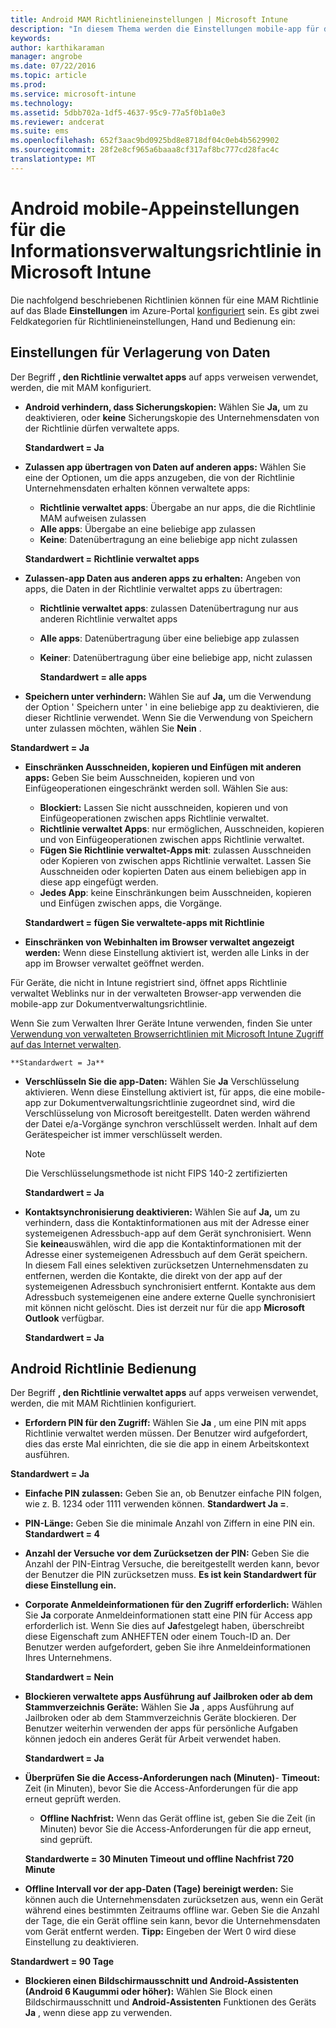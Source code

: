 ```yaml
---
title: Android MAM Richtlinieneinstellungen | Microsoft Intune
description: "In diesem Thema werden die Einstellungen mobile-app für die Informationsverwaltungsrichtlinie für Android-Geräten."
keywords: 
author: karthikaraman
manager: angrobe
ms.date: 07/22/2016
ms.topic: article
ms.prod: 
ms.service: microsoft-intune
ms.technology: 
ms.assetid: 5dbb702a-1df5-4637-95c9-77a5f0b1a0e3
ms.reviewer: andcerat
ms.suite: ems
ms.openlocfilehash: 652f3aac9bd0925bd8e8718df04c0eb4b5629902
ms.sourcegitcommit: 28f2e8cf965a6baaa8cf317af8bc777cd28fac4c
translationtype: MT
---
```

# Android mobile-Appeinstellungen für die Informationsverwaltungsrichtlinie in Microsoft Intune
Die nachfolgend beschriebenen Richtlinien können für eine MAM Richtlinie auf das Blade **Einstellungen** im Azure-Portal [konfiguriert](create-and-deploy-mobile-app-management-policies-with-microsoft-intune.md) sein.
Es gibt zwei Feldkategorien für Richtlinieneinstellungen, Hand und Bedienung ein:

##  Einstellungen für Verlagerung von Daten
Der Begriff **, den Richtlinie verwaltet apps** auf apps verweisen verwendet, werden, die mit MAM konfiguriert.
- **Android verhindern, dass Sicherungskopien:** Wählen Sie **Ja,** um zu deaktivieren, oder **keine** Sicherungskopie des Unternehmensdaten von der Richtlinie dürfen verwaltete apps.

  **Standardwert = Ja**
- **Zulassen app übertragen von Daten auf anderen apps:** Wählen Sie eine der Optionen, um die apps anzugeben, die von der Richtlinie Unternehmensdaten erhalten können verwaltete apps:
  -   **Richtlinie verwaltet apps**: Übergabe an nur apps, die die Richtlinie MAM aufweisen zulassen
  -   **Alle apps**: Übergabe an eine beliebige app zulassen
  -   **Keine**: Datenübertragung an eine beliebige app nicht zulassen

  **Standardwert = Richtlinie verwaltet apps**
- **Zulassen-app Daten aus anderen apps zu erhalten:** Angeben von apps, die Daten in der Richtlinie verwaltet apps zu übertragen:
  -   **Richtlinie verwaltet apps**: zulassen Datenübertragung nur aus anderen Richtlinie verwaltet apps
  -   **Alle apps**: Datenübertragung über eine beliebige app zulassen
  -   **Keiner**: Datenübertragung über eine beliebige app, nicht zulassen

      **Standardwert = alle apps**

-   **Speichern unter verhindern:** Wählen Sie auf **Ja,** um die Verwendung der Option ' Speichern unter ' in eine beliebige app zu deaktivieren, die dieser Richtlinie verwendet. Wenn Sie die Verwendung von Speichern unter zulassen möchten, wählen Sie **Nein** .

  **Standardwert = Ja**
- **Einschränken Ausschneiden, kopieren und Einfügen mit anderen apps:** Geben Sie beim Ausschneiden, kopieren und von Einfügeoperationen eingeschränkt werden soll. Wählen Sie aus:
  -   **Blockiert:** Lassen Sie nicht ausschneiden, kopieren und von Einfügeoperationen zwischen apps Richtlinie verwaltet.
  -   **Richtlinie verwaltet Apps**: nur ermöglichen, Ausschneiden, kopieren und von Einfügeoperationen zwischen apps Richtlinie verwaltet.
  -   **Fügen Sie Richtlinie verwaltet-Apps mit**: zulassen Ausschneiden oder Kopieren von zwischen apps Richtlinie verwaltet. Lassen Sie Ausschneiden oder kopierten Daten aus einem beliebigen app in diese app eingefügt werden.
  -   **Jedes App**: keine Einschränkungen beim Ausschneiden, kopieren und Einfügen zwischen apps, die Vorgänge.

    **Standardwert = fügen Sie verwaltete-apps mit Richtlinie**
-   **Einschränken von Webinhalten im Browser verwaltet angezeigt werden:** Wenn diese Einstellung aktiviert ist, werden alle Links in der app im Browser verwaltet geöffnet werden.

  Für Geräte, die nicht in Intune registriert sind, öffnet apps Richtlinie verwaltet Weblinks nur in der verwalteten Browser-app verwenden die mobile-app zur Dokumentverwaltungsrichtlinie.

  Wenn Sie zum Verwalten Ihrer Geräte Intune verwenden, finden Sie unter [Verwendung von verwalteten Browserrichtlinien mit Microsoft Intune Zugriff auf das Internet verwalten](manage-internet-access-using-managed-browser-policies.md).

    **Standardwert = Ja**
- **Verschlüsseln Sie die app-Daten:** Wählen Sie **Ja** Verschlüsselung aktivieren. Wenn diese Einstellung aktiviert ist, für apps, die eine mobile-app zur Dokumentverwaltungsrichtlinie zugeordnet sind, wird die Verschlüsselung von Microsoft bereitgestellt. Daten werden während der Datei e/a-Vorgänge synchron verschlüsselt werden. Inhalt auf dem Gerätespeicher ist immer verschlüsselt werden.
  >[!NOTE]
  >Die Verschlüsselungsmethode ist nicht FIPS 140-2 zertifizierten

  **Standardwert = Ja**

- **Kontaktsynchronisierung deaktivieren:** Wählen Sie auf **Ja,** um zu verhindern, dass die Kontaktinformationen aus mit der Adresse einer systemeigenen Adressbuch-app auf dem Gerät synchronisiert. Wenn Sie **keine**auswählen, wird die app die Kontaktinformationen mit der Adresse einer systemeigenen Adressbuch auf dem Gerät speichern.<br/>In diesem Fall eines selektiven zurücksetzen Unternehmensdaten zu entfernen, werden die Kontakte, die direkt von der app auf der systemeigenen Adressbuch synchronisiert entfernt. Kontakte aus dem Adressbuch systemeigenen eine andere externe Quelle synchronisiert mit können nicht gelöscht. Dies ist derzeit nur für die app **Microsoft Outlook** verfügbar.

  **Standardwert = Ja**

##  Android Richtlinie Bedienung
Der Begriff **, den Richtlinie verwaltet apps** auf apps verweisen verwendet, werden, die mit MAM Richtlinien konfiguriert.

- **Erfordern PIN für den Zugriff:** Wählen Sie **Ja** , um eine PIN mit apps Richtlinie verwaltet werden müssen. Der Benutzer wird aufgefordert, dies das erste Mal einrichten, die sie die app in einem Arbeitskontext ausführen.

 **Standardwert = Ja**

 -  **Einfache PIN zulassen:** Geben Sie an, ob Benutzer einfache PIN folgen, wie z. B. 1234 oder 1111 verwenden können. **Standardwert Ja =**.
 - **PIN-Länge:** Geben Sie die minimale Anzahl von Ziffern in eine PIN ein. **Standardwert = 4**
 - **Anzahl der Versuche vor dem Zurücksetzen der PIN:** Geben Sie die Anzahl der PIN-Eintrag Versuche, die bereitgestellt werden kann, bevor der Benutzer die PIN zurücksetzen muss. **Es ist kein Standardwert für diese Einstellung ein.**
- **Corporate Anmeldeinformationen für den Zugriff erforderlich:** Wählen Sie **Ja** corporate Anmeldeinformationen statt eine PIN für Access app erforderlich ist.  Wenn Sie dies auf **Ja**festgelegt haben, überschreibt diese Eigenschaft zum ANHEFTEN oder einem Touch-ID an.  Der Benutzer werden aufgefordert, geben Sie ihre Anmeldeinformationen Ihres Unternehmens.

  **Standardwert = Nein**
- **Blockieren verwaltete apps Ausführung auf Jailbroken oder ab dem Stammverzeichnis Geräte:** Wählen Sie **Ja** , apps Ausführung auf Jailbroken oder ab dem Stammverzeichnis Geräte blockieren. Der Benutzer weiterhin verwenden der apps für persönliche Aufgaben können jedoch ein anderes Gerät für Arbeit verwendet haben.

  **Standardwert = Ja**
- **Überprüfen Sie die Access-Anforderungen nach (Minuten)**-   **Timeout:** Zeit (in Minuten), bevor Sie die Access-Anforderungen für die app erneut geprüft werden.
  -   **Offline Nachfrist:** Wenn das Gerät offline ist, geben Sie die Zeit (in Minuten) bevor Sie die Access-Anforderungen für die app erneut, sind geprüft.

    **Standardwerte = 30 Minuten Timeout und offline Nachfrist 720 Minute**

-   **Offline Intervall vor der app-Daten (Tage) bereinigt werden:** Sie können auch die Unternehmensdaten zurücksetzen aus, wenn ein Gerät während eines bestimmten Zeitraums offline war.  Geben Sie die Anzahl der Tage, die ein Gerät offline sein kann, bevor die Unternehmensdaten vom Gerät entfernt werden. **Tipp:** Eingeben der Wert 0 wird diese Einstellung zu deaktivieren.

  **Standardwert = 90 Tage**
- **Blockieren einen Bildschirmausschnitt und Android-Assistenten (Android 6 Kaugummi oder höher):** Wählen Sie Block einen Bildschirmausschnitt und **Android-Assistenten** Funktionen des Geräts **Ja** , wenn diese app zu verwenden.
